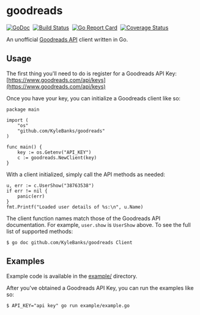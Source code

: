 # goodreads

[![GoDoc](https://godoc.org/github.com/KyleBanks/goodreads?status.svg)](https://godoc.org/github.com/KyleBanks/goodreads)&nbsp; 
[![Build Status](https://travis-ci.org/KyleBanks/goodreads.svg?branch=master)](https://travis-ci.org/KyleBanks/goodreads)&nbsp;
[![Go Report Card](https://goreportcard.com/badge/github.com/KyleBanks/goodreads)](https://goreportcard.com/report/github.com/KyleBanks/goodreads)&nbsp;
[![Coverage Status](https://coveralls.io/repos/github/KyleBanks/goodreads/badge.svg?branch=master)](https://coveralls.io/github/KyleBanks/goodreads?branch=master)

An unofficial [Goodreads API](https://www.goodreads.com/api/index) client written in Go. 

## Usage

The first thing you'll need to do is register for a Goodreads API Key: [https://www.goodreads.com/api/keys](https://www.goodreads.com/api/keys)

Once you have your key, you can initialize a Goodreads client like so:

```
package main

import (
    "os"
    "github.com/KyleBanks/goodreads"
)

func main() {
    key := os.Getenv("API_KEY")	
    c := goodreads.NewClient(key)
}
```

With a client initialized, simply call the API methods as needed:

```
u, err := c.UserShow("38763538")
if err != nil {
    panic(err)
}
fmt.Printf("Loaded user details of %s:\n", u.Name)
```

The client function names match those of the Goodreads API documentation. For example, `user.show` is `UserShow` above. To see the full list of supported methods:

```
$ go doc github.com/KyleBanks/goodreads Client 
```

## Examples

Example code is available in the [example/](./example) directory.

After you've obtained a Goodreads API Key, you can run the examples like so:

```
$ API_KEY="api key" go run example/example.go
```
